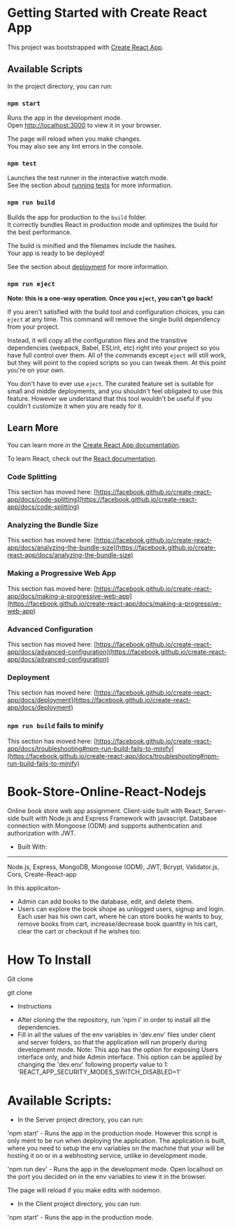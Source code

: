 # Getting Started with Create React App

This project was bootstrapped with [Create React App](https://github.com/facebook/create-react-app).

## Available Scripts

In the project directory, you can run:

### `npm start`

Runs the app in the development mode.\
Open [http://localhost:3000](http://localhost:3000) to view it in your browser.

The page will reload when you make changes.\
You may also see any lint errors in the console.

### `npm test`

Launches the test runner in the interactive watch mode.\
See the section about [running tests](https://facebook.github.io/create-react-app/docs/running-tests) for more information.

### `npm run build`

Builds the app for production to the `build` folder.\
It correctly bundles React in production mode and optimizes the build for the best performance.

The build is minified and the filenames include the hashes.\
Your app is ready to be deployed!

See the section about [deployment](https://facebook.github.io/create-react-app/docs/deployment) for more information.

### `npm run eject`

**Note: this is a one-way operation. Once you `eject`, you can't go back!**

If you aren't satisfied with the build tool and configuration choices, you can `eject` at any time. This command will remove the single build dependency from your project.

Instead, it will copy all the configuration files and the transitive dependencies (webpack, Babel, ESLint, etc) right into your project so you have full control over them. All of the commands except `eject` will still work, but they will point to the copied scripts so you can tweak them. At this point you're on your own.

You don't have to ever use `eject`. The curated feature set is suitable for small and middle deployments, and you shouldn't feel obligated to use this feature. However we understand that this tool wouldn't be useful if you couldn't customize it when you are ready for it.

## Learn More

You can learn more in the [Create React App documentation](https://facebook.github.io/create-react-app/docs/getting-started).

To learn React, check out the [React documentation](https://reactjs.org/).

### Code Splitting

This section has moved here: [https://facebook.github.io/create-react-app/docs/code-splitting](https://facebook.github.io/create-react-app/docs/code-splitting)

### Analyzing the Bundle Size

This section has moved here: [https://facebook.github.io/create-react-app/docs/analyzing-the-bundle-size](https://facebook.github.io/create-react-app/docs/analyzing-the-bundle-size)

### Making a Progressive Web App

This section has moved here: [https://facebook.github.io/create-react-app/docs/making-a-progressive-web-app](https://facebook.github.io/create-react-app/docs/making-a-progressive-web-app)

### Advanced Configuration

This section has moved here: [https://facebook.github.io/create-react-app/docs/advanced-configuration](https://facebook.github.io/create-react-app/docs/advanced-configuration)

### Deployment

This section has moved here: [https://facebook.github.io/create-react-app/docs/deployment](https://facebook.github.io/create-react-app/docs/deployment)

### `npm run build` fails to minify

This section has moved here: [https://facebook.github.io/create-react-app/docs/troubleshooting#npm-run-build-fails-to-minify](https://facebook.github.io/create-react-app/docs/troubleshooting#npm-run-build-fails-to-minify)

# Book-Store-Online-React-Nodejs

Online book store web app assignment.
Client-side built with React, Server-side built with Node.js and Express Framework with javascript.
Database connection with Mongoose (ODM) and supports authentication and authorization with JWT.

-   Built With:

---

Node.js,
Express,
MongoDB,
Mongoose (ODM),
JWT,
Bcrypt,
Validator.js,
Cors,
Create-React-app

In this applicaiton-

-   Admin can add books to the database, edit, and delete them.
-   Users can explore the book shope as unlogged users, signup and login.
    Each user has his own cart, where he can store books he wants to buy, remove books from cart, increase/decrease book quantity in his cart, clear the cart or
    checkout if he wishes too.

# How To Install

Git clone

git clone

-   Instructions

*   After cloning the the repository, run 'npm i' in order to install all the dependencies.
*   Fill in all the values of the env variables in 'dev.env' files under client and server folders, so that the application will run properly during development mode.
    Note: This app has the option for exposing Users interface only, and hide Admin interface.
    This option can be applied by changing the 'dev.env' following property value to 1:
    'REACT_APP_SECURITY_MODES_SWITCH_DISABLED=1'

# Available Scripts:

-   In the Server project directory, you can run:

'npm start' -
Runs the app in the production mode.
However this script is only ment to be run when deploying the application. The application is built, where you need to setup the env variables on the machine that your will be hosting it on or in a webhosting service, unlike in development mode.

'npm run dev' -
Runs the app in the development mode.
Open localhost on the port you decided on in the env variables to view it in the browser.

The page will reload if you make edits with nodemon.

-   In the Client project directory, you can run:

'npm start' -
Runs the app in the production mode.
